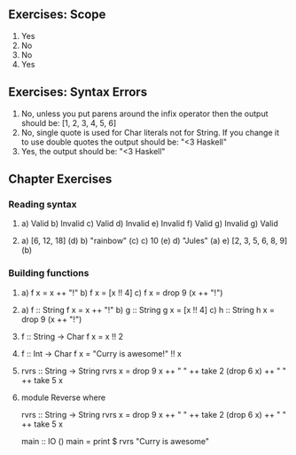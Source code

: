 
## Exercises: Scope

1. Yes
2. No
3. No
4. Yes

## Exercises: Syntax Errors

1. No, unless you put parens around the infix operator then the output
    should be:
        [1, 2, 3, 4, 5, 6]
2. No, single quote is used for Char literals not for String. If you change it
   to use double quotes the output should be:
        "<3 Haskell"
3. Yes, the output should be:
        "<3 Haskell"

## Chapter Exercises

### Reading syntax

1. a) Valid
   b) Invalid
   c) Valid
   d) Invalid
   e) Invalid
   f) Valid
   g) Invalid
   g) Valid

2. a) [6, 12, 18] (d)
   b) "rainbow" (c)
   c) 10 (e)
   d) "Jules" (a)
   e) [2, 3, 5, 6, 8, 9] (b)

### Building functions

1. a) f x = x ++ "!"
   b) f x = [x !! 4]
   c) f x = drop 9 (x ++ "!")

2. a)   f :: String
        f x = x ++ "!"
   b)   g :: String
        g x = [x !! 4]
   c)   h :: String
        h x = drop 9 (x ++ "!")

3.  f :: String -> Char
    f x = x !! 2

4.  f :: Int -> Char
    f x = "Curry is awesome!" !! x

5.  rvrs :: String -> String
    rvrs x = drop 9 x ++ " " ++ take 2 (drop 6 x) ++ " " ++ take 5 x

6.  module Reverse where

    rvrs :: String -> String
    rvrs x = drop 9 x ++ " " ++ take 2 (drop 6 x) ++ " " ++ take 5 x
    
    main :: IO ()
    main = print $ rvrs "Curry is awesome"
